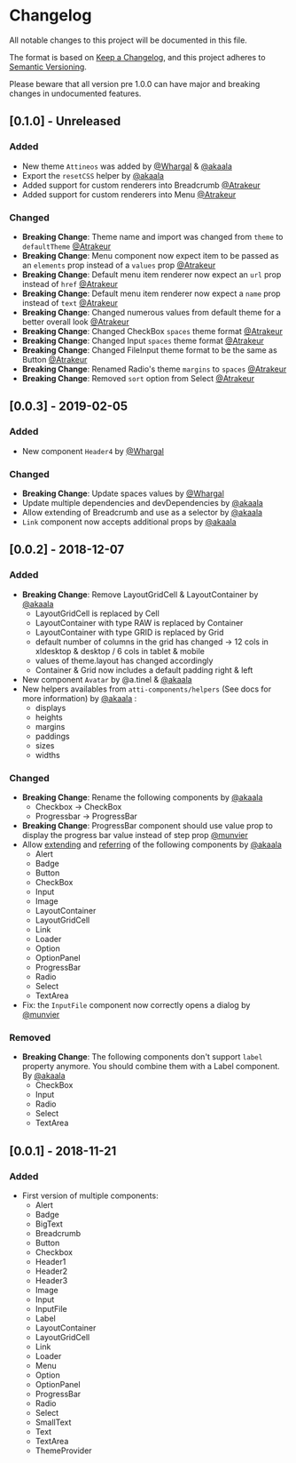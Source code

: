 # Changelog

All notable changes to this project will be documented in this file.

The format is based on [Keep a Changelog](https://keepachangelog.com/en/1.0.0/),
and this project adheres to [Semantic Versioning](https://semver.org/spec/v2.0.0.html).

Please beware that all version pre 1.0.0 can have major and breaking changes in undocumented features.

## [0.1.0] - Unreleased

### Added

- New theme `Attineos` was added by [@Whargal](https://github.com/Whargal) & [@akaala](https://github.com/akaala)
- Export the `resetCSS` helper by [@akaala](https://github.com/akaala)
- Added support for custom renderers into Breadcrumb [@Atrakeur](https://github.com/atrakeur)
- Added support for custom renderers into Menu [@Atrakeur](https://github.com/atrakeur)

### Changed

- **Breaking Change**: Theme name and import was changed from `theme` to `defaultTheme` [@Atrakeur](https://www.atrakeur.com)
- **Breaking Change**: Menu component now expect item to be passed as an `elements` prop instead of a `values` prop [@Atrakeur](https://www.atrakeur.com)
- **Breaking Change**: Default menu item renderer now expect an `url` prop instead of `href` [@Atrakeur](https://www.atrakeur.com)
- **Breaking Change**: Default menu item renderer now expect a `name` prop instead of `text` [@Atrakeur](https://www.atrakeur.com)
- **Breaking Change**: Changed numerous values from default theme for a better overall look [@Atrakeur](https://www.atrakeur.com)
- **Breaking Change**: Changed CheckBox `spaces` theme format [@Atrakeur](https://www.atrakeur.com)
- **Breaking Change**: Changed Input `spaces` theme format [@Atrakeur](https://www.atrakeur.com)
- **Breaking Change**: Changed FileInput theme format to be the same as Button [@Atrakeur](https://www.atrakeur.com)
- **Breaking Change**: Renamed Radio's theme `margins` to `spaces` [@Atrakeur](https://www.atrakeur.com)
- **Breaking Change**: Removed `sort` option from Select [@Atrakeur](https://www.atrakeur.com)

## [0.0.3] - 2019-02-05

### Added

- New component `Header4` by [@Whargal](https://github.com/Whargal)

### Changed

- **Breaking Change**: Update spaces values by [@Whargal](https://github.com/Whargal)
- Update multiple dependencies and devDependencies by [@akaala](https://github.com/akaala)
- Allow extending of Breadcrumb and use as a selector by [@akaala](https://github.com/akaala)
- `Link` component now accepts additional props by [@akaala](https://github.com/akaala)

## [0.0.2] - 2018-12-07

### Added
- **Breaking Change**: Remove LayoutGridCell & LayoutContainer by [@akaala](https://github.com/akaala)
   - LayoutGridCell is replaced by Cell
   - LayoutContainer with type RAW is replaced by Container
   - LayoutContainer with type GRID is replaced by Grid
   - default number of columns in the grid has changed -> 12 cols in xldesktop & desktop / 6 cols in tablet & mobile
   - values of theme.layout has changed accordingly
   - Container & Grid now includes a default padding right & left
- New component `Avatar` by @a.tinel & [@akaala](https://github.com/akaala)
- New helpers availables from `atti-components/helpers` (See docs for more information) by [@akaala](https://github.com/akaala) :
   - displays
   - heights
   - margins
   - paddings
   - sizes
   - widths

### Changed

- **Breaking Change**: Rename the following components by [@akaala](https://github.com/akaala)
  - Checkbox -> CheckBox
  - Progressbar -> ProgressBar
- **Breaking Change**: ProgressBar component should use value prop to display the progress bar value instead of step prop [@munvier](https://gitlab.com/munvier)
- Allow [extending](https://www.styled-components.com/docs/basics#extending-styles) and [referring](https://www.styled-components.com/docs/advanced#referring-to-other-components) of the following components by [@akaala](https://github.com/akaala)
  - Alert
  - Badge
  - Button
  - CheckBox
  - Input
  - Image
  - LayoutContainer
  - LayoutGridCell
  - Link
  - Loader
  - Option
  - OptionPanel
  - ProgressBar
  - Radio
  - Select
  - TextArea
- Fix: the `InputFile` component now correctly opens a dialog by [@munvier](https://gitlab.com/munvier)

### Removed
- **Breaking Change**: The following components don't support `label` property anymore. You should combine them with a Label component. By [@akaala](https://github.com/akaala)
  - CheckBox
  - Input
  - Radio
  - Select
  - TextArea


## [0.0.1] - 2018-11-21

### Added

- First version of multiple components:
  - Alert
  - Badge
  - BigText
  - Breadcrumb
  - Button
  - Checkbox
  - Header1
  - Header2
  - Header3
  - Image
  - Input
  - InputFile
  - Label
  - LayoutContainer
  - LayoutGridCell
  - Link
  - Loader
  - Menu
  - Option
  - OptionPanel
  - ProgressBar
  - Radio
  - Select
  - SmallText
  - Text
  - TextArea
  - ThemeProvider

